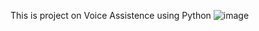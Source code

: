 This is project on Voice Assistence using Python
![image](https://github.com/Maansi-Coder/Voice_assistance/assets/93597519/526e5a09-65fc-44a1-8bf9-6f2762865185)
